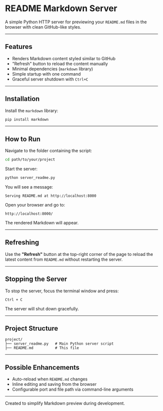 # README Markdown Server

A simple Python HTTP server for previewing your `README.md` files in the browser with clean GitHub-like styles.

---

## Features

- Renders Markdown content styled similar to GitHub
- "Refresh" button to reload the content manually
- Minimal dependencies (`markdown` library)
- Simple startup with one command
- Graceful server shutdown with `Ctrl+C`

---

## Installation

Install the `markdown` library:

```bash
pip install markdown
```

---

## How to Run

Navigate to the folder containing the script:

```bash
cd path/to/your/project
```

Start the server:

```bash
python server_readme.py
```

You will see a message:

```
Serving README.md at http://localhost:8000
```

Open your browser and go to:

```
http://localhost:8000/
```

The rendered Markdown will appear.

---

## Refreshing

Use the **"Refresh"** button at the top-right corner of the page to reload the latest content from `README.md` without restarting the server.

---

## Stopping the Server

To stop the server, focus the terminal window and press:

```
Ctrl + C
```

The server will shut down gracefully.

---

## Project Structure

```
project/
├── server_readme.py   # Main Python server script
├── README.md          # This file
```

---

## Possible Enhancements

- Auto-reload when `README.md` changes
- Inline editing and saving from the browser
- Configurable port and file path via command-line arguments

---

Created to simplify Markdown preview during development.
